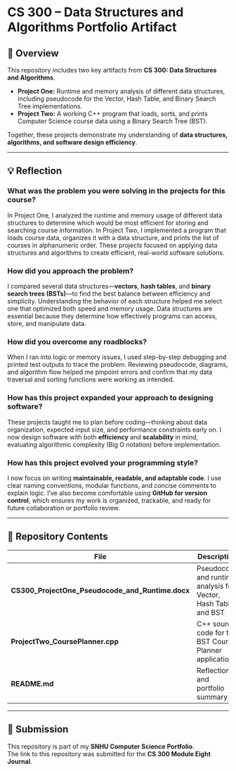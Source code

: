# CS 300 – Data Structures and Algorithms Portfolio Artifact

## 🧩 Overview
This repository includes two key artifacts from **CS 300: Data Structures and Algorithms**.

- **Project One:** Runtime and memory analysis of different data structures, including pseudocode for the Vector, Hash Table, and Binary Search Tree implementations.  
- **Project Two:** A working C++ program that loads, sorts, and prints Computer Science course data using a Binary Search Tree (BST).

Together, these projects demonstrate my understanding of **data structures, algorithms, and software design efficiency**.

---

## 💡 Reflection

### What was the problem you were solving in the projects for this course?
In Project One, I analyzed the runtime and memory usage of different data structures to determine which would be most efficient for storing and searching course information. In Project Two, I implemented a program that loads course data, organizes it with a data structure, and prints the list of courses in alphanumeric order. These projects focused on applying data structures and algorithms to create efficient, real-world software solutions.

### How did you approach the problem?
I compared several data structures—**vectors**, **hash tables**, and **binary search trees (BSTs)**—to find the best balance between efficiency and simplicity. Understanding the behavior of each structure helped me select one that optimized both speed and memory usage. Data structures are essential because they determine how effectively programs can access, store, and manipulate data.

### How did you overcome any roadblocks?
When I ran into logic or memory issues, I used step-by-step debugging and printed test outputs to trace the problem. Reviewing pseudocode, diagrams, and algorithm flow helped me pinpoint errors and confirm that my data traversal and sorting functions were working as intended.

### How has this project expanded your approach to designing software?
These projects taught me to plan before coding—thinking about data organization, expected input size, and performance constraints early on. I now design software with both **efficiency** and **scalability** in mind, evaluating algorithmic complexity (Big O notation) before implementation.

### How has this project evolved your programming style?
I now focus on writing **maintainable, readable, and adaptable code**. I use clear naming conventions, modular functions, and concise comments to explain logic. I’ve also become comfortable using **GitHub for version control**, which ensures my work is organized, trackable, and ready for future collaboration or portfolio review.

---

## 📂 Repository Contents
| File | Description |
|------|--------------|
| **CS300_ProjectOne_Pseudocode_and_Runtime.docx** | Pseudocode and runtime analysis for Vector, Hash Table, and BST |
| **ProjectTwo_CoursePlanner.cpp** | C++ source code for the BST Course Planner application |
| **README.md** | Reflection and portfolio summary |

---

## 🔗 Submission
This repository is part of my **SNHU Computer Science Portfolio**.  
The link to this repository was submitted for the **CS 300 Module Eight Journal**.
